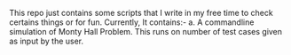 This repo just contains some scripts that I write in my free time to check
certains things or for fun.
Currently, It contains:-
a. A commandline simulation of Monty Hall Problem. This runs on number of test
cases given as input by the user. 
